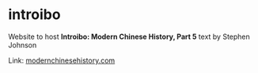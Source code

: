 # introibo
Website to host **Introibo: Modern Chinese History, Part 5** text by Stephen Johnson

Link: [modernchinesehistory.com](http://www.modernchinesehistory.com/)
